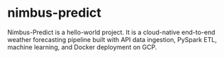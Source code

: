 # nimbus-predict
Nimbus-Predict is a hello-world project. It is a cloud-native end-to-end weather forecasting pipeline built with API data ingestion, PySpark ETL, machine learning, and Docker deployment on GCP.
